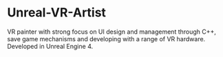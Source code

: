# Unreal-VR-Artist

VR painter with strong focus on UI design and management through C++, save game mechanisms and developing with a range of VR hardware. Developed in Unreal Engine 4.
